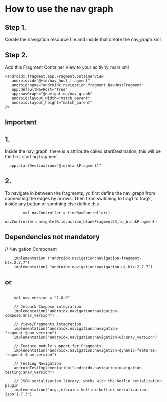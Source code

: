 # How to use the nav graph
 ## Step 1.
 Create the navigation resource flle and inside that create the nav_graph.xml

 ## Step 2.
Add this Fragment Container View to your acitivity_main.xml
 ```
<androidx.fragment.app.FragmentContainerView
    android:id="@+id/nav_host_fragment"
    android:name="androidx.navigation.fragment.NavHostFragment"
    app:defaultNavHost="true"
    app:navGraph="@navigation/nav_graph"
    android:layout_width="match_parent"
    android:layout_height="match_parent"
 />

```

## Important 
## 1. 
Inside the nav_graph, there is a attributte called startDestination, this will be the first starting fragment

```
  app:startDestination="@id/blankFragment1"
```
## 2. 
To navigate in between the fragments, yo first define the nav_graph from  connecting the edges by arrows.
Then from switching to frag1 to frag2, inside any button or somthing else define this

            val navController = findNavController()
            navController.navigate(R.id.action_blankFragment23_to_blankFragment)



## Dependencies not mandatory
// Navigation Component
```
    implementation ("androidx.navigation:navigation-fragment-ktx:2.7.7")
    implementation( "androidx.navigation:navigation-ui-ktx:2.7.7")
```
## or 

```

    val nav_version = "2.8.9"

    // Jetpack Compose integration
    implementation("androidx.navigation:navigation-compose:$nav_version")

    // Views/Fragments integration
    implementation("androidx.navigation:navigation-fragment:$nav_version")
    implementation("androidx.navigation:navigation-ui:$nav_version")

    // Feature module support for Fragments
    implementation("androidx.navigation:navigation-dynamic-features-fragment:$nav_version")

    // Testing Navigation
    androidTestImplementation("androidx.navigation:navigation-testing:$nav_version")

    // JSON serialization library, works with the Kotlin serialization plugin
    implementation("org.jetbrains.kotlinx:kotlinx-serialization-json:1.7.3")


```
